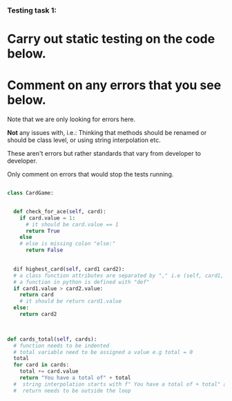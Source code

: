 ### Testing task 1:

# Carry out static testing on the code below.
# Comment on any errors that you see below.

Note that we are only looking for errors here.

**Not** any issues with, i.e.: 
Thinking that methods should be renamed or should be class level, or using string interpolation etc. 

These aren't errors but rather standards that vary from developer to developer. 

Only comment on errors that would stop the tests running.

```python

class CardGame:


  def check_for_ace(self, card):
    if card.value = 1:   
      # it should be card.value == 1
      return True
    else
    # else is missing colon "else:"
      return False
   

  dif highest_card(self, card1 card2):
  # a class function attributes are separated by "," i.e (self, card1, card2)
  # a function in python is defined with "def"
  if card1.value > card2.value:
    return card
    # it should be return card1.value
  else:
    return card2
  


def cards_total(self, cards):
  # function needs to be indented
  # total variable need to be assigned a value e.g total = 0
  total
  for card in cards:
    total += card.value
    return "You have a total of" + total
  #  string interpolation starts with f" You have a total of + total" and variable should be inclosed in curly brackets {total} so the correct format should be return f"You have a total of {total}"
  #  return needs to be outside the loop
```
